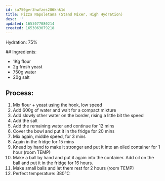 ```yaml
---
id: su750gvr3hwfzes206knk1d
title: Pizza Napoletana (Stand Mixer, High Hydration)
desc: ''
updated: 1653077080214
created: 1653063079218
---
```


Hydration: 75%

## Ingredients:
* 1Kg flour
* 2g fresh yeast
* 750g water
* 20g salt

## Process:

1. Mix flour + yeast using the hook, low speed 
2. Add 600g of water and wait for a compact mixture
3. Add slowly other water on the border, rising a little bit the speed
4. Add the salt
5. Add the remaining water and continue for 12 mins
6. Cover the bowl and put it in the fridge for 20 mins
7. Mix again, middle speed, for 3 mins
8. Again in the fridge for 15 mins
9. Knead by hand to make it stronger and put it into an oiled container for 1 hour (room TEMP)
10. Make a ball by hand and put it again into the container. Add oil on the ball and put it in the fridge for 16 hours.
11. Make small balls and let them rest for 2 hours (room TEMP)
12. Perfect temperature: 380°C

